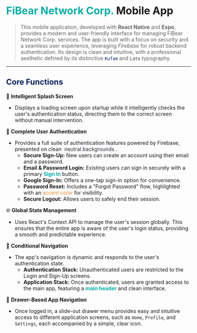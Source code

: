 # <span style="color:#0aada8;">FiBear Network Corp.</span> Mobile App

> This mobile application, developed with **React Native** and **Expo**, provides a modern and user-friendly interface for managing FiBear Network Corp. services. The app is built with a focus on security and a seamless user experience, leveraging *Firebase* for robust backend authentication. Its design is clean and intuitive, with a professional aesthetic defined by its distinctive <span style="color:#051d5f;">`Kufam`</span> and <span style="color:#333333;">`Lato`</span> typography.

---

## <span style="color:#051d5f;">Core Functions</span>

🚪 **Intelligent Splash Screen**
*   Displays a loading screen upon startup while it intelligently checks the user's authentication status, directing them to the correct screen without manual intervention.

🔐 **Complete User Authentication**
*   Provides a full suite of authentication features powered by Firebase, presented on clean <span style="background-color:#f9fafd; color:#333333; padding: 2px 4px; border-radius: 3px;">neutral backgrounds</span>.
    *   **Secure Sign-Up:** New users can create an account using their email and a password.
    *   **Email & Password Login:** Existing users can sign in securely with a primary <span style="color:#0aada8;">**Sign In**</span> button.
    *   **Google Sign-In:** Offers a one-tap sign-in option for convenience.
    *   **Password Reset:** Includes a "Forgot Password" flow, highlighted with an <span style="color:#e88832;">accent color</span> for visibility.
    *   **Secure Logout:** Allows users to safely end their session.

🌐 **Global State Management**
*   Uses React's Context API to manage the user's session globally. This ensures that the entire app is aware of the user's login status, providing a smooth and predictable experience.

🧭 **Conditional Navigation**
*   The app's navigation is dynamic and responds to the user's authentication state.
    *   **Authentication Stack:** Unauthenticated users are restricted to the Login and Sign-Up screens.
    *   **Application Stack:** Once authenticated, users are granted access to the main app, featuring a <span style="color:#0aada8;">**main header**</span> and clean interface.

🎨 **Drawer-Based App Navigation**
*   Once logged in, a slide-out drawer menu provides easy and intuitive access to different application screens, such as `Home`, `Profile`, and `Settings`, each accompanied by a simple, clear icon.
